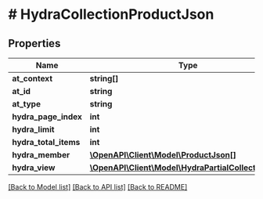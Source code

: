 # # HydraCollectionProductJson

## Properties

Name | Type | Description | Notes
------------ | ------------- | ------------- | -------------
**at_context** | **string[]** |  | [optional]
**at_id** | **string** |  | [optional]
**at_type** | **string** |  | [optional]
**hydra_page_index** | **int** |  | [optional]
**hydra_limit** | **int** |  | [optional]
**hydra_total_items** | **int** |  | [optional]
**hydra_member** | [**\OpenAPI\Client\Model\ProductJson[]**](ProductJson.md) |  | [optional]
**hydra_view** | [**\OpenAPI\Client\Model\HydraPartialCollectionView**](HydraPartialCollectionView.md) |  | [optional]

[[Back to Model list]](../../README.md#models) [[Back to API list]](../../README.md#endpoints) [[Back to README]](../../README.md)
